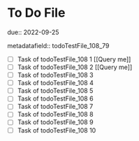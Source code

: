 # To Do File

due:: 2022-09-25

metadatafield:: todoTestFile_108_79

- [ ] Task of todoTestFile_108 1 [[Query me]]
- [ ] Task of todoTestFile_108 2 [[Query me]]
- [ ] Task of todoTestFile_108 3
- [ ] Task of todoTestFile_108 4
- [ ] Task of todoTestFile_108 5
- [ ] Task of todoTestFile_108 6
- [ ] Task of todoTestFile_108 7
- [ ] Task of todoTestFile_108 8
- [ ] Task of todoTestFile_108 9
- [ ] Task of todoTestFile_108 10